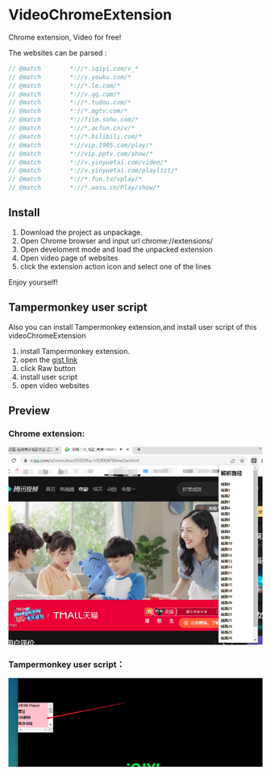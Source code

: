 # VideoChromeExtension
Chrome extension, Video for free!

The websites can be parsed :
```js
// @match        *://*.iqiyi.com/v_*
// @match        *://v.youku.com/*
// @match        *://*.le.com/*
// @match        *://v.qq.com/*
// @match        *://*.tudou.com/*
// @match        *://*.mgtv.com/*
// @match        *://film.sohu.com/*
// @match        *://*.acfun.cn/v/*
// @match        *://*.bilibili.com/*
// @match        *://vip.1905.com/play/*
// @match        *://vip.pptv.com/show/*
// @match        *://v.yinyuetai.com/video/*
// @match        *://v.yinyuetai.com/playlist/*
// @match        *://*.fun.tv/vplay/*
// @match        *://*.wasu.cn/Play/show/*
```
## Install

1. Download the project as unpackage.
2. Open Chrome browser and input url chrome://extensions/
3. Open develoment mode and load the unpacked extension
4. Open video page of websites 
5. click the extension action icon and select one of the lines

Enjoy yourself!


## Tampermonkey user script

Also you can install Tampermonkey extension,and install user script  of this videoChromeExtension




1. install Tampermonkey extension.
2. open the [gist link](https://gist.github.com/nothing-sy/b6fe077dd151a74d600207bf673f1123) 
3. click Raw button
4. install user script
5. open video websites

## Preview

### Chrome extension:

![图片](./img.png?/raw=true)


### Tampermonkey user script：

![图片](./userscript.png?/raw=true)